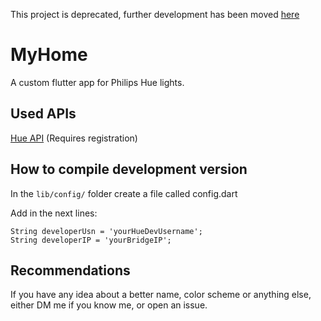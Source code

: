 This project is deprecated, further development has been moved [here](https://github.com/aikenahac/MyHome)

# MyHome

A custom flutter app for Philips Hue lights.

## Used APIs

[Hue API](https://developers.meethue.com/develop/hue-api/) (Requires registration)

## How to compile development version

In the `lib/config/` folder create a file called config.dart

Add in the next lines:

```
String developerUsn = 'yourHueDevUsername';
String developerIP = 'yourBridgeIP';
```

## Recommendations
If you have any idea about a better name, color scheme or anything else, either DM me if you know me, or open an issue.
